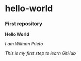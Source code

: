# hello-world
### First repository

**Hello World**

*I am Wilman Prieto*

*This is my first step to learn GitHub*

